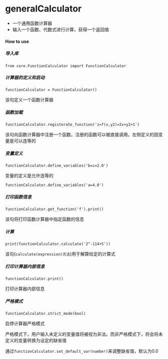 # generalCalculator
- 一个通用函数计算器
- 输入一个函数、代数式进行计算，获得一个返回值

#### How to use
  
  ##### 导入库
  `from core.FunctionCalculator import FunctionCalculator`

  ##### 计算器的定义和启动
  `functionCalculator = FunctionCalculator()`
  
  该句定义一个函数计算器

  ##### 函数加载
  `functionCalculator.registerate_function('z=f(x,y2)=2x+y2+1')`
  
  该句向函数计算器中注册一个函数。注册的函数可以被直接调用。左侧定义的因变量是可以连等的

  ##### 变量定义
  `functionCalculator.define_variables('b=c=2.0')`
  
  变量的定义是允许连等的
  
  `functionCalculator.define_variables('a=4.0')`

  ##### 打印函数信息
  `functionCalculator.get_function('f').print()`
  
  该句将打印函数计算器中指定函数的信息

  ##### 计算
  `print(functionCalculator.calculate('2^-114+5'))`
  
  该句(`calculate(expression)方法`)用于解算给定的计算式

  ##### 打印计算器内部信息
  `functionCalculator.print()`
  
  打印计算器内部信息
  
  ##### 严格模式
  `functionCalculator.strict_mode(bool)`
  
  启停计算器严格模式
  
  严格模式下，用户输入未定义的变量值将被视为非法。而非严格模式下，将会将未定义的变量转换为设定的缺省值
  
  通过`functionCalculator.set_default_var(number)`来调整缺省值，默认为0.0
